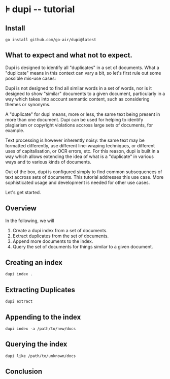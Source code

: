 # ⊧ dupi -- tutorial

## Install

```
go install github.com/go-air/dupi@latest
```

## What to expect and what not to expect.

Dupi is designed to identify all "duplicates" in a set of documents.  What a
"duplicate" means in this context can vary a bit, so let's first rule out some
possible mis-use cases:

Dupi is not designed to find all similar words in a set of words, nor is it
designed to show "similar" documents to a given document, particularly in a way
which takes into account semantic content, such as considering themes or 
synonyms.

A "duplicate" for dupi means, more or less, the same text being present in more
than one document.  Dupi can be used for helping to identify plagiarism or
copyright violations accross large sets of documents, for example.

Text processing is however inherently noisy: the same text may be formatted
differently, use different line-wraping techniques, or different uses of
capitalisation, or OCR errors, etc.  For this reason, dupi is built in a way
which allows extending the idea of what is a "duplicate" in various ways and to
various kinds of documents.  

Out of the box, dupi is configured simply to find common subsequences of text
accross sets of documents.  This tutorial  addresses this use case.  More
sophisticated usage and development is needed for other use cases.

Let's get started.

## Overview

In the following, we will

1. Create a dupi index from a set of documents.
1. Extract duplicates from the set of documents.
1. Append more documents to the index.
1. Query the set of documents for things similar to a given document.

## Creating an index

```
dupi index .
```

## Extracting Duplicates

```
dupi extract
```

## Appending to the index

```
dupi index -a /path/to/new/docs
```

## Querying the index

```
dupi like /path/to/unknown/docs
```

## Conclusion




